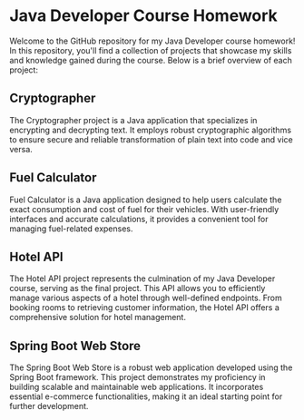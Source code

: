 # Java Developer Course Homework

Welcome to the GitHub repository for my Java Developer course homework! In this repository, you'll find a collection of projects that showcase my skills and knowledge gained during the course. Below is a brief overview of each project:

## Cryptographer
The Cryptographer project is a Java application that specializes in encrypting and decrypting text. It employs robust cryptographic algorithms to ensure secure and reliable transformation of plain text into code and vice versa.

## Fuel Calculator
Fuel Calculator is a Java application designed to help users calculate the exact consumption and cost of fuel for their vehicles. With user-friendly interfaces and accurate calculations, it provides a convenient tool for managing fuel-related expenses.

## Hotel API
The Hotel API project represents the culmination of my Java Developer course, serving as the final project. This API allows you to efficiently manage various aspects of a hotel through well-defined endpoints. From booking rooms to retrieving customer information, the Hotel API offers a comprehensive solution for hotel management.

## Spring Boot Web Store
The Spring Boot Web Store is a robust web application developed using the Spring Boot framework. This project demonstrates my proficiency in building scalable and maintainable web applications. It incorporates essential e-commerce functionalities, making it an ideal starting point for further development.
